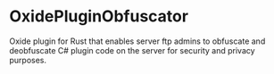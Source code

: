 # OxidePluginObfuscator
Oxide plugin for Rust that enables server ftp admins to obfuscate and deobfuscate C# plugin code on the server for security and privacy purposes.
